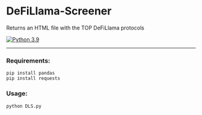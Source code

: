 # DeFiLlama-Screener
Returns an HTML file with the TOP DeFiLlama protocols

[![Python 3.9](https://img.shields.io/badge/python-3.9-blue.svg)](https://www.python.org/downloads/release/python-390/)

-------

### Requirements:

```
pip install pandas
pip install requests
```

### Usage:

```
python DLS.py

```

